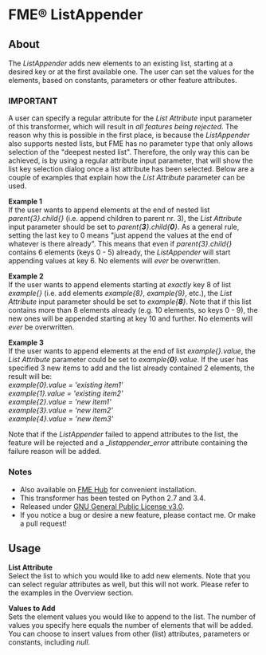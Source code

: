 # FME® ListAppender

## About
The _ListAppender_ adds new elements to an existing list, starting at a desired key or at the first available one. The user can set the values for the elements, based on constants, parameters or other feature attributes.

### IMPORTANT
A user can specify a regular attribute for the _List Attribute_ input parameter of this transformer, which will result in _all features being rejected_. The reason why this is possible in the first place, is because the _ListAppender_ also supports nested lists, but FME has no parameter type that only allows selection of the "deepest nested list". Therefore, the only way this can be achieved, is by using a regular attribute input parameter, that will show the list key selection dialog once a list attribute has been selected. Below are a couple of examples that explain how the _List Attribute_ parameter can be used.

**Example 1**  
If the user wants to append elements at the end of nested list _parent{3}.child{}_ (i.e. append children to parent nr. 3), the _List Attribute_ input parameter should be set to _parent{**3**}.child{**0**}_. As a general rule, setting the last key to 0 means "just append the values at the end of whatever is there already". This means that even if _parent{3}.child{}_ contains 6 elements (keys 0 - 5) already, the _ListAppender_ will start appending values at key 6. No elements will _ever_ be overwritten.

**Example 2**  
If the user wants to append elements starting at _exactly_ key 8 of list _example{}_ (i.e. add elements _example{8}_, _example{9}_, etc.), the _List Attribute_ input parameter should be set to _example{**8**}_. Note that if this list contains more than 8 elements already (e.g. 10 elements, so keys 0 - 9), the new ones will be appended starting at key 10 and further. No elements will _ever_ be overwritten.

**Example 3**  
If the user wants to append elements at the end of list _example{}.value_, the _List Attribute_ parameter could be set to _example{**0**}.value_. If the user has specified 3 new items to add and the list already contained 2 elements, the result will be:  
_example{0}.value = 'existing item1'_  
_example{1}.value = 'existing item2'_  
_example{2}.value = 'new item1'_  
_example{3}.value = 'new item2'_  
_example{4}.value = 'new item3'_  

Note that if the _ListAppender_ failed to append attributes to the list, the feature will be rejected and a \__listappender\_error_ attribute containing the failure reason will be added.

### Notes  
- Also available on [FME Hub](https://hub.safe.com/transformers/listappender) for convenient installation.
- This transformer has been tested on Python 2.7 and 3.4.  
- Released under [GNU General Public License v3.0](https://github.com/SanderSchaminee/fme-listappender/blob/master/LICENSE).  
- If you notice a bug or desire a new feature, please contact me. Or make a pull request!

## Usage

**List Attribute**  
Select the list to which you would like to add new elements. Note that you can select regular attributes as well, but this will not work. Please refer to the examples in the Overview section.

**Values to Add**  
Sets the element values you would like to append to the list. The number of values you specify here equals the number of elements that will be added. You can choose to insert values from other (list) attributes, parameters or constants, including _null_.
